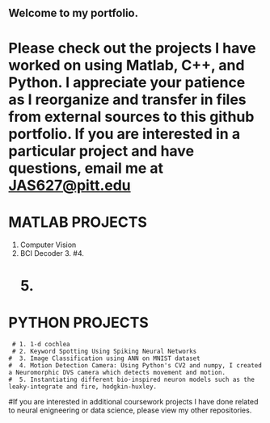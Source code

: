 ## Welcome to my portfolio. 
# Please check out the projects I have worked on using Matlab, C++, and Python. I appreciate your patience as I reorganize and transfer in files from external sources to this github portfolio. If you are interested in a particular project and have questions, email me at JAS627@pitt.edu


# MATLAB PROJECTS
1. Computer Vision 
2. BCI Decoder
    3. 
      #4. 
     # 5. 
# PYTHON PROJECTS 
     # 1. 1-d cochlea
     # 2. Keyword Spotting Using Spiking Neural Networks
    #  3. Image Classification using ANN on MNIST dataset
    #  4. Motion Detection Camera: Using Python's CV2 and numpy, I created a Neuromorphic DVS camera which detects movement and motion.
    #  5. Instantiating different bio-inspired neuron models such as the leaky-integrate and fire, hodgkin-huxley. 




#If you are interested in additional coursework projects I have done related to neural enigneering or data science, please view my other repositories. 
